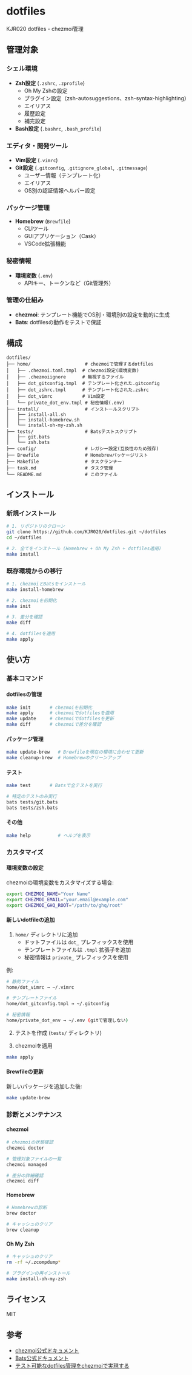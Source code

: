 # dotfiles

KJR020 dotfiles - chezmoi管理

## 管理対象

### シェル環境
- **Zsh設定** (`.zshrc`, `.zprofile`)
  - Oh My Zshの設定
  - プラグイン設定（zsh-autosuggestions、zsh-syntax-highlighting）
  - エイリアス
  - 履歴設定
  - 補完設定
- **Bash設定** (`.bashrc`, `.bash_profile`)

### エディタ・開発ツール
- **Vim設定** (`.vimrc`)
- **Git設定** (`.gitconfig`, `.gitignore_global`, `.gitmessage`)
  - ユーザー情報（テンプレート化）
  - エイリアス
  - OS別の認証情報ヘルパー設定

### パッケージ管理
- **Homebrew** (`Brewfile`)
  - CLIツール
  - GUIアプリケーション（Cask）
  - VSCode拡張機能

### 秘密情報
- **環境変数** (`.env`)
  - APIキー、トークンなど（Git管理外）

### 管理の仕組み
- **chezmoi**: テンプレート機能でOS別・環境別の設定を動的に生成
- **Bats**: dotfilesの動作をテストで保証

## 構成

```
dotfiles/
├── home/                    # chezmoiで管理するdotfiles
│   ├── .chezmoi.toml.tmpl  # chezmoi設定(環境変数)
│   ├── .chezmoiignore      # 無視するファイル
│   ├── dot_gitconfig.tmpl  # テンプレート化された.gitconfig
│   ├── dot_zshrc.tmpl      # テンプレート化された.zshrc
│   ├── dot_vimrc           # Vim設定
│   └── private_dot_env.tmpl # 秘密情報(.env)
├── install/                 # インストールスクリプト
│   ├── install-all.sh
│   ├── install-homebrew.sh
│   └── install-oh-my-zsh.sh
├── tests/                   # Batsテストスクリプト
│   ├── git.bats
│   └── zsh.bats
├── config/                  # レガシー設定(互換性のため残存)
├── Brewfile                 # Homebrewパッケージリスト
├── Makefile                 # タスクランナー
├── task.md                  # タスク管理
└── README.md                # このファイル
```

## インストール

### 新規インストール

```bash
# 1. リポジトリのクローン
git clone https://github.com/KJR020/dotfiles.git ~/dotfiles
cd ~/dotfiles

# 2. 全てをインストール (Homebrew + Oh My Zsh + dotfiles適用)
make install
```

### 既存環境からの移行

```bash
# 1. chezmoiとBatsをインストール
make install-homebrew

# 2. chezmoiを初期化
make init

# 3. 差分を確認
make diff

# 4. dotfilesを適用
make apply
```

## 使い方

### 基本コマンド

#### dotfilesの管理

```bash
make init       # chezmoiを初期化
make apply      # chezmoiでdotfilesを適用
make update     # chezmoiでdotfilesを更新
make diff       # chezmoiで差分を確認
```

#### パッケージ管理

```bash
make update-brew   # Brewfileを現在の環境に合わせて更新
make cleanup-brew  # Homebrewのクリーンアップ
```

#### テスト

```bash
make test       # Batsで全テストを実行

# 特定のテストのみ実行
bats tests/git.bats
bats tests/zsh.bats
```

#### その他

```bash
make help          # ヘルプを表示
```

### カスタマイズ

#### 環境変数の設定

chezmoiの環境変数をカスタマイズする場合:

```bash
export CHEZMOI_NAME="Your Name"
export CHEZMOI_EMAIL="your.email@example.com"
export CHEZMOI_GHQ_ROOT="/path/to/ghq/root"
```

#### 新しいdotfileの追加

1. `home/` ディレクトリに追加
   - ドットファイルは `dot_` プレフィックスを使用
   - テンプレートファイルは `.tmpl` 拡張子を追加
   - 秘密情報は `private_` プレフィックスを使用

例:
```bash
# 静的ファイル
home/dot_vimrc → ~/.vimrc

# テンプレートファイル
home/dot_gitconfig.tmpl → ~/.gitconfig

# 秘密情報
home/private_dot_env → ~/.env (gitで管理しない)
```

2. テストを作成 (`tests/` ディレクトリ)

3. chezmoiを適用
```bash
make apply
```

#### Brewfileの更新

新しいパッケージを追加した後:

```bash
make update-brew
```

### 診断とメンテナンス

#### chezmoi

```bash
# chezmoiの状態確認
chezmoi doctor

# 管理対象ファイルの一覧
chezmoi managed

# 差分の詳細確認
chezmoi diff
```

#### Homebrew

```bash
# Homebrewの診断
brew doctor

# キャッシュのクリア
brew cleanup
```

#### Oh My Zsh

```bash
# キャッシュのクリア
rm -rf ~/.zcompdump*

# プラグインの再インストール
make install-oh-my-zsh
```

## ライセンス

MIT

## 参考

- [chezmoi公式ドキュメント](https://www.chezmoi.io/)
- [Bats公式ドキュメント](https://bats-core.readthedocs.io/)
- [テスト可能なdotfiles管理をchezmoiで実現する](https://zenn.dev/shunk031/articles/testable-dotfiles-management-with-chezmoi)
